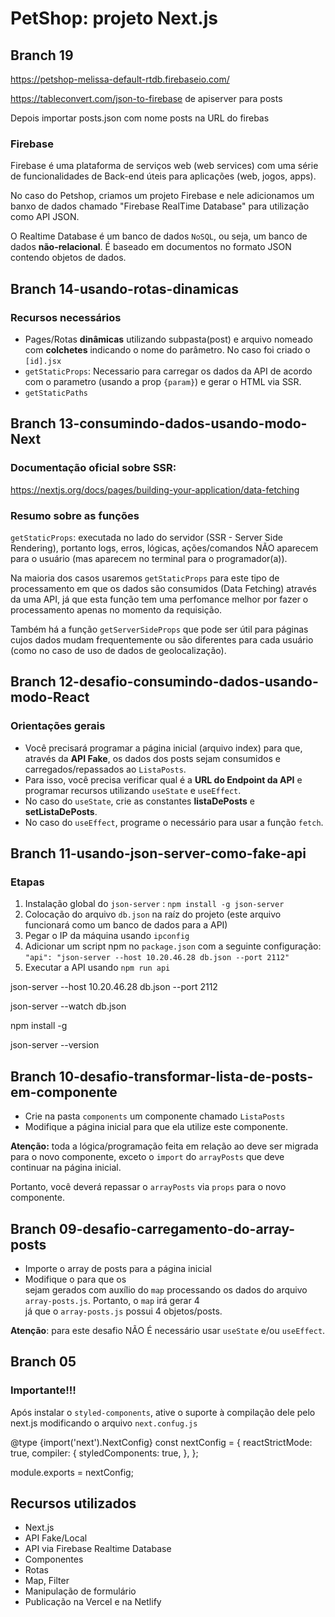 # PetShop: projeto Next.js

## Branch 19

https://petshop-melissa-default-rtdb.firebaseio.com/

https://tableconvert.com/json-to-firebase
de apiserver para posts

Depois importar posts.json com nome posts na URL do firebas

### Firebase

Firebase é uma plataforma de serviços web (web services) com uma série de funcionalidades de Back-end úteis para aplicações (web, jogos, apps).

No caso do Petshop, criamos um projeto Firebase e nele adicionamos um banxo de dados chamado "Firebase RealTime Database" para utilização como API JSON.

O Realtime Database é um banco de dados `NoSQL`, ou seja, um banco de dados **não-relacional**. É baseado em documentos no formato JSON contendo objetos de dados.

## Branch 14-usando-rotas-dinamicas

### Recursos necessários

- Pages/Rotas **dinâmicas** utilizando subpasta(post) e arquivo nomeado com **colchetes** indicando o nome do parâmetro. No caso foi criado o `[id].jsx`
- `getStaticProps`: Necessario para carregar os dados da API de acordo com o parametro (usando a prop `{param}`) e gerar o HTML via SSR.
- `getStaticPaths`

## Branch 13-consumindo-dados-usando-modo-Next

### Documentação oficial sobre SSR:

https://nextjs.org/docs/pages/building-your-application/data-fetching

### Resumo sobre as funções

`getStaticProps`: executada no lado do servidor (SSR - Server Side Rendering), portanto logs, erros, lógicas, ações/comandos NÃO aparecem para o usuário (mas aparecem no terminal para o programador(a)).

Na maioria dos casos usaremos `getStaticProps` para este tipo de processamento em que os dados são consumidos (Data Fetching) através da uma API, já que esta função tem uma perfomance melhor por fazer o processamento apenas no momento da requisição.

Também há a função `getServerSideProps` que pode ser útil para páginas cujos dados mudam frequentemente ou são diferentes para cada usuário (como no caso de uso de dados de geolocalização).

## Branch 12-desafio-consumindo-dados-usando-modo-React

### Orientações gerais

- Você precisará programar a página inicial (arquivo index) para que, através da **API Fake**, os dados dos posts sejam consumidos e carregados/repassados ao `ListaPosts`.
- Para isso, você precisa verificar qual é a **URL do Endpoint da API** e programar recursos utilizando `useState` e `useEffect`.
- No caso do `useState`, crie as constantes **listaDePosts** e **setListaDePosts**.
- No caso do `useEffect`, programe o necessário para usar a função `fetch`.

## Branch 11-usando-json-server-como-fake-api

### Etapas

1. Instalação global do `json-server` : `npm install -g json-server`
2. Colocação do arquivo `db.json` na raíz do projeto (este arquivo funcionará como um banco de dados para a API)
3. Pegar o IP da máquina usando `ipconfig`
4. Adicionar um script npm no `package.json` com a seguinte configuração:
   `"api": "json-server --host 10.20.46.28 db.json --port 2112"`
5. Executar a API usando `npm run api`

json-server --host 10.20.46.28 db.json --port 2112

json-server --watch db.json

npm install -g

json-server --version

## Branch 10-desafio-transformar-lista-de-posts-em-componente

- Crie na pasta `components` um componente chamado `ListaPosts`
- Modifique a página inicial para que ela utilize este componente.

**Atenção:** toda a lógica/programação feita em relação ao <StyledListaPosts> deve ser migrada para o novo componente, exceto o `import` do `arrayPosts` que deve continuar na página inicial.

Portanto, você deverá repassar o `arrayPosts` via `props` para o novo componente.

## Branch 09-desafio-carregamento-do-array-posts

- Importe o array de posts para a página inicial
- Modifique o <StyledListaPosts> para que os <article> sejam gerados com auxílio do `map` processando os dados do arquivo `array-posts.js`. Portanto, o `map` irá gerar 4 <article> já que o `array-posts.js` possui 4 objetos/posts.

**Atenção**: para este desafio NÃO É necessário usar `useState` e/ou `useEffect`.

## Branch 05

### Importante!!!

Após instalar o `styled-components`, ative o suporte à compilação dele pelo next.js modificando o arquivo `next.confug.js`

@type {import('next').NextConfig}
const nextConfig = {
reactStrictMode: true,
compiler: {
styledComponents: true,
},
};

module.exports = nextConfig;

## Recursos utilizados

- Next.js
- API Fake/Local
- API via Firebase Realtime Database
- Componentes
- Rotas
- Map, Filter
- Manipulação de formulário
- Publicação na Vercel e na Netlify
